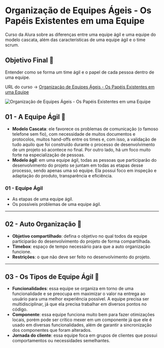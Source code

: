 # Organização de Equipes Ágeis - Os Papéis Existentes em uma Equipe

Curso da Alura sobre as diferenças entre uma equipe ágil e uma equipe do modelo cascata, além das características de uma equipe ágil e o time scrum.

## Objetivo Final &#x1F3AF;

Entender como se forma um time ágil e o papel de cada pessoa dentro de uma equipe.

URL do curso -> [Organização de Equipes Ágeis - Os Papéis Existentes em uma Equipe](https://cursos.alura.com.br/course/organizando-equipes-ageis)

![Organização de Equipes Ágeis - Os Papéis Existentes em uma Equipe](https://www.alura.com.br/assets/api/share/curso-organizando-equipes-ageis.png)

## 01 - A Equipe Ágil &#x1F516;
* **Modelo Cascata**: ele favorece os problemas de comunicação (o famoso telefone sem fio), com necessidade de muitos documentos e protocolos, muitos hand-offs entre os times e, com isso, a validação de tudo aquilo que foi construído durante o processo de desenvolvimento de um projeto só acontece no final. Por outro lado, há um foco muito forte na especialização de pessoas.
* **Modelo ágil**: em uma equipe ágil, todas as pessoas que participarão do desenvolvimento do projeto se juntam em todas as etapas desse processo, sendo apenas uma só equipe. Ela possui foco em inspeção e adaptação do produto, transparência e eficiência.

### 01 - Equipe Ágil
* As etapas de uma equipe ágil.
* Os possíveis problemas de uma equipe ágil.

***

## 02 - Auto Organização &#x1F516;
* **Objetivo compartilhado**: defina o objetivo no qual todos da equipe participarão do desenvolvimento do projeto de forma compartilhada.
* **Timebox**: espaço de tempo necessário para que a auto organização funcione.
* **Restrições**: o que não deve ser feito no desenvolvimento do projeto.

***

## 03 - Os Tipos de Equipe Ágil &#x1F516;
* **Funcionalidades**: essa equipe se organiza em torno de uma funcionalidade e se preocupa em maximizar o valor na entrega ao usuário para uma melhor experiência possível. A equipe precisa ser multidisciplinar, já que ela precisa trabalhar em diversos pontos no código.
* **Componente**: essa equipe funciona muito bem para fazer otimizações locais, porém pode ser crítico mexer em um componente já que ele é usado em diversas funcionalidades, além de garantir a sincronização dos componentes que foram alterados.
* **Jornada do cliente**: essa equipe foca em grupos de clientes que possui comportamentos ou necessidades semelhantes.